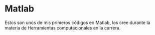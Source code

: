# Matlab

Estos son unos de mis primeros códigos en Matlab, los cree durante la materia de Herramientas computacionales en la carrera.
